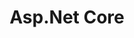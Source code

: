 ---
layout: tag-list
type: tag
title: Asp.Net Core
slug: aspnetcore
category: Asp.Net Core
sidebar: true
description: >
   Asp.Net Core
---